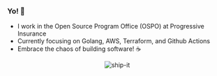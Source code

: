 ### Yo! 👋
- I work in the Open Source Program Office (OSPO) at Progressive Insurance
- Currently focusing on Golang, AWS, Terraform, and Github Actions
- Embrace the chaos of building software! ☕ 

<p align="center">
  <img src="https://user-images.githubusercontent.com/8650838/185037071-543daad4-b372-46d6-8049-976299643f7a.gif" alt="ship-it" />
</p>
